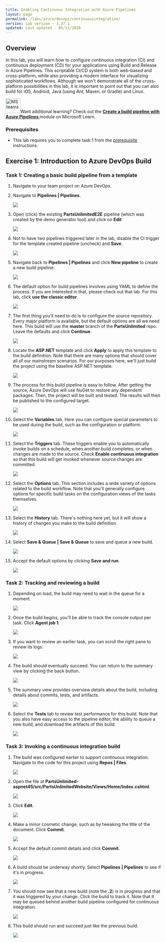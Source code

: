 ```yaml
---
title: Enabling Continuous Integration with Azure Pipelines
layout: page
permalink: /labs/azure/devops/continuousintegration/
version: Lab version - 1.37.1
updated: Last updated - 05/11/2020
---
```

<div class="rw-ui-container"></div>
<a name="Overview"></a>

## Overview ##

In this lab, you will learn how to configure continuous integration (CI) and continuous deployment (CD) for your applications using Build and Release in Azure Pipelines. This scriptable CI/CD system is both web-based and cross-platform, while also providing a modern interface for visualizing sophisticated workflows. Although we won't demonstrate all of the cross-platform possibilities in this lab, it is important to point out that you can also build for iOS, Android, Java (using Ant, Maven, or Gradle) and Linux.


<div class="bg-slap"><img src="./images/mslearn.png" class="img-icon-cloud" alt="MS teams" style="
    width: 48px; height: 48px;">Want additional learning? Check out the <a href="https://docs.microsoft.com/en-us/learn/modules/create-a-build-pipeline/" target="_blank"><b><u> Create a build pipeline with Azure Pipelines </u></b></a> module on Microsoft Learn.</div>


<a name="Prerequisites"></a>
### Prerequisites ###

- This lab requires you to complete task 1 from the <a href="../prereq/">prerequisite</a> instructions.

<a name="Exercise1"></a>
## Exercise 1: Introduction to Azure DevOps Build ##

<a name="Ex1Task1"></a>
### Task 1: Creating a basic build pipeline from a template ###

1. Navigate to your team project on Azure DevOps.

1. Navigate to **Pipelines \| Pipelines**.

    ![](images/000.png)

1. Open (click) the existing **PartsUnlimitedE2E** pipeline (which was created by the demo generator tool) and click on **Edit**

    ![](images/edit-pipeline.png)

1. Not to have two pipelines triggered later in the lab, disable the CI trigger for the template created pipeline (uncheck) and **Save**.

    ![](images/disable-ci.png)
 
1. Navigate back to **Pipelines \| Pipelines** and click **New pipeline** to create a new build pipeline.

    ![](images/001.png)

1. The default option for build pipelines involves using YAML to define the process. If you are interested in that, please check out that lab. For this lab, click **use the classic editor**.

    ![](images/002.png)

1. The first thing you'll need to do is to configure the source repository. Every major platform is available, but the default options are all we need here. This build will use the **master** branch of the **PartsUnlimited** repo. Leave the defaults and click **Continue**.

    ![](images/003.png)

1. Locate the **ASP.NET** template and click **Apply** to apply this template to the build definition. Note that there are many options that should cover all of our mainstream scenarios. For our purposes here, we'll just build the project using the baseline ASP.NET template.

    ![](images/template.png)

1. The process for this build pipeline is easy to follow. After getting the source, Azure DevOps will use NuGet to restore any dependent packages. Then, the project will be built and tested. The results will then be published to the configured target.

    ![](images/005.png)

1. Select the **Variables** tab. Here you can configure special parameters to be used during the build, such as the configuration or platform.

    ![](images/006.png)

1. Select the **Triggers** tab. These triggers enable you to automatically invoke builds on a schedule, when another build completes, or when changes are made to the source. Check **Enable continuous integration** so that this build will get invoked whenever source changes are committed.

    ![](images/007.png)

1. Select the **Options** tab. This section includes a wide variety of options related to the build workflow. Note that you'll generally configure options for specific build tasks on the configuration views of the tasks themselves.

    ![](images/008.png)


1. Select the **History** tab. There's nothing here yet, but it will show a history of changes you make to the build definition.

    ![](images/011.png)

1. Select **Save & Queue \| Save & Queue** to save and queue a new build.

    ![](images/012.png)

1. Accept the default options by clicking **Save and run**.

    ![](images/013.png)

<a name="Ex1Task2"></a>
### Task 2: Tracking and reviewing a build ###

1. Depending on load, the build may need to wait in the queue for a moment.

    ![](images/014.png)

1. Once the build begins, you'll be able to track the console output per task. Click **Agent job 1**.

    ![](images/015.png)

1. If you want to review an earlier task, you can scroll the right pane to review its logs.

    ![](images/016.png)

1. The build should eventually succeed. You can return to the summary view by clicking the back button.

    ![](images/017.png)

1. The summary view provides overview details about the build, including details about commits, tests, and artifacts.

    ![](images/018.png)

1. Select the **Tests** tab to review test performance for this build. Note that you also have easy access to the pipeline editor, the ability to queue a new build, and download the artifacts of this build.

    ![](images/019.png)

<a name="Ex1Task3"></a>
### Task 3: Invoking a continuous integration build ###

1. The build was configured earlier to support continuous integration. Navigate to the code for this project using **Repos \| Files**.

    ![](images/020.png)

1. Open the file at **PartsUnlimited-aspnet45/src/PartsUnlimitedWebsite/Views/Home/Index.cshtml**.

    ![](images/021.png)

1. Click **Edit**.

    ![](images/edit.png)

1. Make a minor cosmetic change, such as by tweaking the title of the document. Click **Commit**.

    ![](images/023.png)

1. Accept the default commit details and click **Commit**.

    ![](images/024.png)

1. A build should be underway shortly. Select **Pipelines \| Pipelines** to see if it's in progress.

    ![](images/025.png)

1. You should now see that a new build (note the **.2**) is in progress and that it was triggered by your change. Click the build to track it. Note that it may be queued behind another build pipeline configured for continuous integration.

    ![](images/026.png)

1. This build should run and succeed just like the previous build.

    ![](images/027.png)

